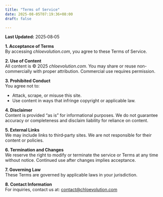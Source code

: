 ```yaml
---
title: "Terms of Service"
date: 2025-08-05T07:19:36+08:00
draft: false

---
```


**Last Updated:** 2025‑08‑05

**1. Acceptance of Terms**  
By accessing *chloevolution.com*, you agree to these Terms of Service.

**2. Use of Content**  
All content is © 2025 *chloevolution.com*. You may share or reuse non-commercially with proper attribution. Commercial use requires permission.

**3. Prohibited Conduct**  
You agree not to:
- Attack, scrape, or misuse this site.
- Use content in ways that infringe copyright or applicable law.

**4. Disclaimer**  
Content is provided “as is” for informational purposes. We do not guarantee accuracy or completeness and disclaim liability for reliance on content.

**5. External Links**  
We may include links to third‑party sites. We are not responsible for their content or policies.

**6. Termination and Changes**  
We reserve the right to modify or terminate the service or Terms at any time without notice. Continued use after changes implies acceptance.

**7. Governing Law**  
These Terms are governed by applicable laws in your jurisdiction.

**8. Contact Information**  
For inquiries, contact us at: contact@chloevolution.com
